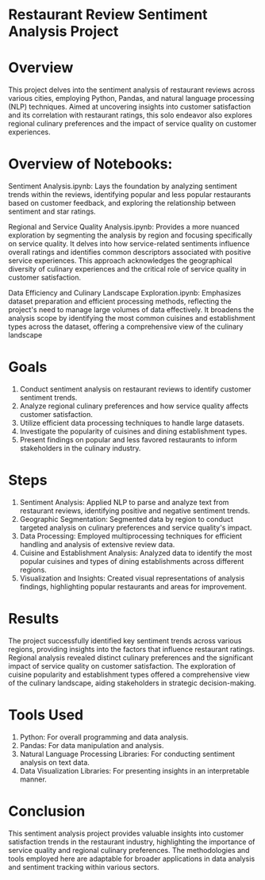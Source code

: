 # Restaurant Review Sentiment Analysis Project

# Overview
This project delves into the sentiment analysis of restaurant reviews across various cities, employing Python, Pandas, and natural language processing (NLP) techniques. Aimed at uncovering insights into customer satisfaction and its correlation with restaurant ratings, this solo endeavor also explores regional culinary preferences and the impact of service quality on customer experiences.

# Overview of Notebooks:

Sentiment Analysis.ipynb: Lays the foundation by analyzing sentiment trends within the reviews, identifying popular and less popular restaurants based on customer feedback, and exploring the relationship between sentiment and star ratings.

Regional and Service Quality Analysis.ipynb: Provides a more nuanced exploration by segmenting the analysis by region and focusing specifically on service quality. It delves into how service-related sentiments influence overall ratings and identifies common descriptors associated with positive service experiences. This approach acknowledges the geographical diversity of culinary experiences and the critical role of service quality in customer satisfaction.

Data Efficiency and Culinary Landscape Exploration.ipynb: Emphasizes dataset preparation and efficient processing methods, reflecting the project's need to manage large volumes of data effectively. It broadens the analysis scope by identifying the most common cuisines and establishment types across the dataset, offering a comprehensive view of the culinary landscape

# Goals
1) Conduct sentiment analysis on restaurant reviews to identify customer sentiment trends.
2) Analyze regional culinary preferences and how service quality affects customer satisfaction.
3) Utilize efficient data processing techniques to handle large datasets.
4) Investigate the popularity of cuisines and dining establishment types.
5) Present findings on popular and less favored restaurants to inform stakeholders in the culinary industry.

# Steps
1) Sentiment Analysis: Applied NLP to parse and analyze text from restaurant reviews, identifying positive and negative sentiment trends.
2) Geographic Segmentation: Segmented data by region to conduct targeted analysis on culinary preferences and service quality's impact.
3) Data Processing: Employed multiprocessing techniques for efficient handling and analysis of extensive review data.
4) Cuisine and Establishment Analysis: Analyzed data to identify the most popular cuisines and types of dining establishments across different regions.
5) Visualization and Insights: Created visual representations of analysis findings, highlighting popular restaurants and areas for improvement.

# Results
The project successfully identified key sentiment trends across various regions, providing insights into the factors that influence restaurant ratings. Regional analysis revealed distinct culinary preferences and the significant impact of service quality on customer satisfaction. The exploration of cuisine popularity and establishment types offered a comprehensive view of the culinary landscape, aiding stakeholders in strategic decision-making.

# Tools Used
1) Python: For overall programming and data analysis.
2) Pandas: For data manipulation and analysis.
3) Natural Language Processing Libraries: For conducting sentiment analysis on text data.
4) Data Visualization Libraries: For presenting insights in an interpretable manner.

# Conclusion
This sentiment analysis project provides valuable insights into customer satisfaction trends in the restaurant industry, highlighting the importance of service quality and regional culinary preferences. The methodologies and tools employed here are adaptable for broader applications in data analysis and sentiment tracking within various sectors.
